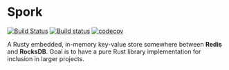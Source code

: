 # Spork

[![Build Status](https://travis-ci.org/Jarusk/spork.svg?branch=master)](https://travis-ci.org/Jarusk/spork)    [![Build status](https://ci.appveyor.com/api/projects/status/pv4xvdbiw782s8p4/branch/master?svg=true)](https://ci.appveyor.com/project/Jarusk/spork/branch/master) [![codecov](https://codecov.io/gh/Jarusk/spork/branch/master/graph/badge.svg)](https://codecov.io/gh/Jarusk/spork)



A Rusty embedded, in-memory key-value store somewhere between **Redis** and **RocksDB**. Goal is to have a pure Rust library implementation for inclusion in larger projects.
